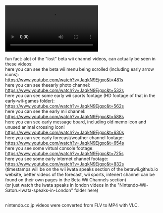 
<br>

<video src="https://github.com/user-attachments/assets/f831377a-31ab-41a3-b180-20402fcfc6d5
" controls=""></video>
<br>

fun fact: alot of the "lost" beta wii channel videos, can actually be seen in these videos:
<br>
here you can see the beta wii menu being scrolled (including early arrow icons):<br>
https://www.youtube.com/watch?v=JaqkN9Ejgxc&t=481s
<br>
here you can see theearly photo channel:<br>
https://www.youtube.com/watch?v=JaqkN9Ejgxc&t=532s
<br>
here you can see some early wii sports footage (HD footage of that in the early-wii-games folder):<br>
https://www.youtube.com/watch?v=JaqkN9Ejgxc&t=562s
<br>
here you can see the early mii channel:<br>
https://www.youtube.com/watch?v=JaqkN9Ejgxc&t=588s
<br>
here you can see early message board, including old memo icon and unused animal crossing icon!<br>
https://www.youtube.com/watch?v=JaqkN9Ejgxc&t=630s
<br>
here you can see early forecast/weather channel footage:<br>
https://www.youtube.com/watch?v=JaqkN9Ejgxc&t=654s
<br>
here you see some virtual console footage:<br>
https://www.youtube.com/watch?v=JaqkN9Ejgxc&t=725s
<br>
here you see some early internet channel footage:<br>
https://www.youtube.com/watch?v=JaqkN9Ejgxc&t=832s
<br>
(timestamps will be on the wii iwata speaks section of the betawii.github.io website, better videos of the forecast, wii sports, intenert channel can be found on their own pages in the Beta Wii Channels section)
<br>
(or just watch the iwata speaks in london videos in the "Nintendo-Wii-Satoru-Iwata-speaks-in-London" folder here)
<br>

<br>
 nintendo.co.jp videos were converted from FLV to MP4 with VLC.
